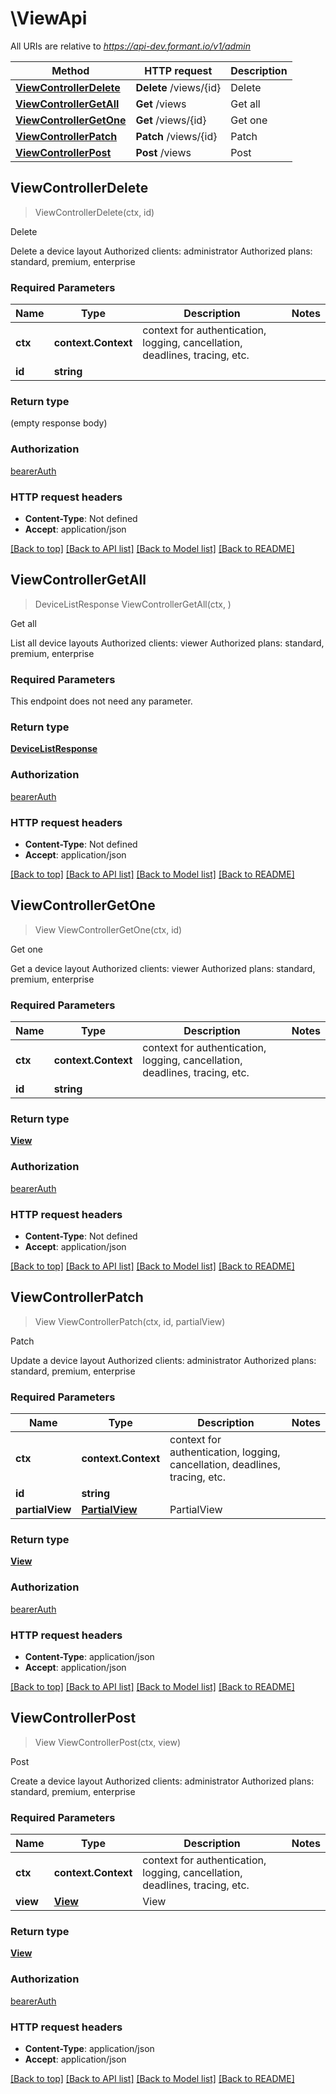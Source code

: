 # \ViewApi

All URIs are relative to *https://api-dev.formant.io/v1/admin*

Method | HTTP request | Description
------------- | ------------- | -------------
[**ViewControllerDelete**](ViewApi.md#ViewControllerDelete) | **Delete** /views/{id} | Delete
[**ViewControllerGetAll**](ViewApi.md#ViewControllerGetAll) | **Get** /views | Get all
[**ViewControllerGetOne**](ViewApi.md#ViewControllerGetOne) | **Get** /views/{id} | Get one
[**ViewControllerPatch**](ViewApi.md#ViewControllerPatch) | **Patch** /views/{id} | Patch
[**ViewControllerPost**](ViewApi.md#ViewControllerPost) | **Post** /views | Post



## ViewControllerDelete

> ViewControllerDelete(ctx, id)

Delete

Delete a device layout Authorized clients: administrator Authorized plans: standard, premium, enterprise

### Required Parameters


Name | Type | Description  | Notes
------------- | ------------- | ------------- | -------------
**ctx** | **context.Context** | context for authentication, logging, cancellation, deadlines, tracing, etc.
**id** | **string**|  | 

### Return type

 (empty response body)

### Authorization

[bearerAuth](../README.md#bearerAuth)

### HTTP request headers

- **Content-Type**: Not defined
- **Accept**: application/json

[[Back to top]](#) [[Back to API list]](../README.md#documentation-for-api-endpoints)
[[Back to Model list]](../README.md#documentation-for-models)
[[Back to README]](../README.md)


## ViewControllerGetAll

> DeviceListResponse ViewControllerGetAll(ctx, )

Get all

List all device layouts Authorized clients: viewer Authorized plans: standard, premium, enterprise

### Required Parameters

This endpoint does not need any parameter.

### Return type

[**DeviceListResponse**](DeviceListResponse.md)

### Authorization

[bearerAuth](../README.md#bearerAuth)

### HTTP request headers

- **Content-Type**: Not defined
- **Accept**: application/json

[[Back to top]](#) [[Back to API list]](../README.md#documentation-for-api-endpoints)
[[Back to Model list]](../README.md#documentation-for-models)
[[Back to README]](../README.md)


## ViewControllerGetOne

> View ViewControllerGetOne(ctx, id)

Get one

Get a device layout Authorized clients: viewer Authorized plans: standard, premium, enterprise

### Required Parameters


Name | Type | Description  | Notes
------------- | ------------- | ------------- | -------------
**ctx** | **context.Context** | context for authentication, logging, cancellation, deadlines, tracing, etc.
**id** | **string**|  | 

### Return type

[**View**](View.md)

### Authorization

[bearerAuth](../README.md#bearerAuth)

### HTTP request headers

- **Content-Type**: Not defined
- **Accept**: application/json

[[Back to top]](#) [[Back to API list]](../README.md#documentation-for-api-endpoints)
[[Back to Model list]](../README.md#documentation-for-models)
[[Back to README]](../README.md)


## ViewControllerPatch

> View ViewControllerPatch(ctx, id, partialView)

Patch

Update a device layout Authorized clients: administrator Authorized plans: standard, premium, enterprise

### Required Parameters


Name | Type | Description  | Notes
------------- | ------------- | ------------- | -------------
**ctx** | **context.Context** | context for authentication, logging, cancellation, deadlines, tracing, etc.
**id** | **string**|  | 
**partialView** | [**PartialView**](PartialView.md)| PartialView | 

### Return type

[**View**](View.md)

### Authorization

[bearerAuth](../README.md#bearerAuth)

### HTTP request headers

- **Content-Type**: application/json
- **Accept**: application/json

[[Back to top]](#) [[Back to API list]](../README.md#documentation-for-api-endpoints)
[[Back to Model list]](../README.md#documentation-for-models)
[[Back to README]](../README.md)


## ViewControllerPost

> View ViewControllerPost(ctx, view)

Post

Create a device layout Authorized clients: administrator Authorized plans: standard, premium, enterprise

### Required Parameters


Name | Type | Description  | Notes
------------- | ------------- | ------------- | -------------
**ctx** | **context.Context** | context for authentication, logging, cancellation, deadlines, tracing, etc.
**view** | [**View**](View.md)| View | 

### Return type

[**View**](View.md)

### Authorization

[bearerAuth](../README.md#bearerAuth)

### HTTP request headers

- **Content-Type**: application/json
- **Accept**: application/json

[[Back to top]](#) [[Back to API list]](../README.md#documentation-for-api-endpoints)
[[Back to Model list]](../README.md#documentation-for-models)
[[Back to README]](../README.md)

